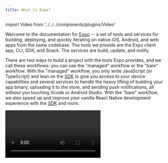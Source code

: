 ```yaml
---
title: What is Expo?
---
```


import Video from '../../../components/plugins/Video'

Welcome to the documentation for [Expo](http://expo.io) -- a set of tools and services for building, deploying, and quickly iterating on native iOS, Android, and web apps from the same codebase. The tools we provide are the Expo client app, CLI, SDK, and Snack. The services are build, update, and notify.

There are two ways to build a project with the tools Expo provides, and we call these workflows: you can use the "managed" workflow or the "bare" workflow. With the "managed" workflow, you only write JavaScript (or TypeScript) and lean on the [SDK](sdk/overview/) to give you access to your device capabilities and several services to handle the heavy lifting of building your app binary, uploading it to the store, and sending push notifications, all without you touching Xcode or Android Studio. With the "bare" workflow, we also speed up and improve your vanilla React Native development experience with the [SDK](sdk/overview/) and more.

<Video file="introduction.mp4" loop={false} />

> *Look at that, the same React code using TypeScript running natively on iOS, Android, and web! This is what Expo is all about &mdash; providing a universal platform for React*

## Have more questions before you get started?

- .....

## Ready to get started?

- Head over to [Installation](introduction/installation/) to grab your copy of Expo CLI and the mobile client.
- Make your first managed project by following the [Up and Running](workflow/up-and-running/) guide.
- If you're not already familiar with React and React Native, you can bootstrap your knowledge with [React Native Express](http://www.reactnativeexpress.com/).
- For hands-on React Native projects from beginner to advanced, check out [Fullstack React Native](https://www.fullstackreact.com/react-native/), a (paid) book by the author of React Native Express.
- Join our [Community](introduction/community/) and let us know what you're working on!